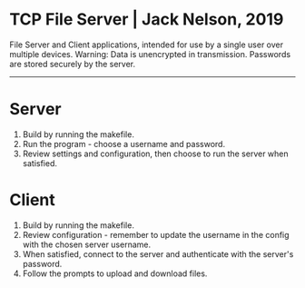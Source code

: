 # TCP File Server | Jack Nelson, 2019

File Server and Client applications, intended for use by a single user over multiple devices.
Warning: Data is unencrypted in transmission. Passwords are stored securely by the server.

-------------------------------------------------------------------------------------------------------------------------------------------------

# Server
1. Build by running the makefile.
2. Run the program - choose a username and password.
3. Review settings and configuration, then choose to run the server when satisfied.

# Client
1. Build by running the makefile.
2. Review configuration - remember to update the username in the config with the chosen server username.
3. When satisfied, connect to the server and authenticate with the server's password.
4. Follow the prompts to upload and download files.
  
